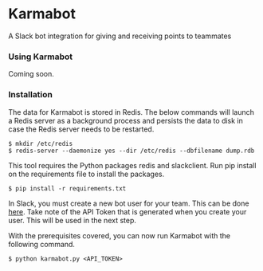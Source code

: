 # Karmabot
A Slack bot integration for giving and receiving points to teammates

### Using Karmabot
Coming soon.

### Installation
The data for Karmabot is stored in Redis. The below commands will launch a Redis server as a background process and persists the data to disk in case the Redis server needs to be restarted.

    $ mkdir /etc/redis
    $ redis-server --daemonize yes --dir /etc/redis --dbfilename dump.rdb

This tool requires the Python packages redis and slackclient. Run pip install on the requirements file to install the packages.

    $ pip install -r requirements.txt

In Slack, you must create a new bot user for your team. This can be done [here](http://my.slack.com/services/new/hubot). Take note of the API Token that is generated when you create your user. This will be used in the next step.

With the prerequisites covered, you can now run Karmabot with the following command.

    $ python karmabot.py <API_TOKEN>
